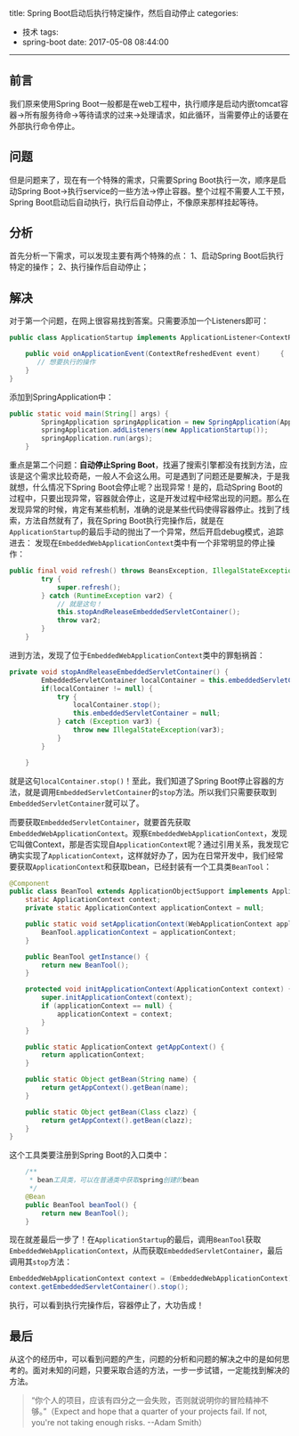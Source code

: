 title: Spring Boot启动后执行特定操作，然后自动停止
categories:
  - 技术
tags:
  - spring-boot
date: 2017-05-08 08:44:00
---
## 前言
我们原来使用Spring Boot一般都是在web工程中，执行顺序是启动内嵌tomcat容器→所有服务待命→等待请求的过来→处理请求，如此循环，当需要停止的话要在外部执行命令停止。

## 问题
但是问题来了，现在有一个特殊的需求，只需要Spring Boot执行一次，顺序是启动Spring Boot→执行service的一些方法→停止容器。整个过程不需要人工干预，Spring Boot启动后自动执行，执行后自动停止，不像原来那样挂起等待。

## 分析
首先分析一下需求，可以发现主要有两个特殊的点：
1、启动Spring Boot后执行特定的操作；
2、执行操作后自动停止；

## 解决
对于第一个问题，在网上很容易找到答案。只需要添加一个Listeners即可：
``` java
public class ApplicationStartup implements ApplicationListener<ContextRefreshedEvent> {

    public void onApplicationEvent(ContextRefreshedEvent event)     {
       // 想要执行的操作
    }
}
```
添加到SpringApplication中：
``` java
public static void main(String[] args) {
        SpringApplication springApplication = new SpringApplication(Application.class);
        springApplication.addListeners(new ApplicationStartup());
        springApplication.run(args);
    }
```

重点是第二个问题：**自动停止Spring Boot**，找遍了搜索引擎都没有找到方法，应该是这个需求比较奇葩，一般人不会这么用。可是遇到了问题还是要解决，于是我就想，什么情况下Spring Boot会停止呢？出现异常！是的，启动Spring Boot的过程中，只要出现异常，容器就会停止，这是开发过程中经常出现的问题。那么在发现异常的时候，肯定有某些机制，准确的说是某些代码使得容器停止。找到了线索，方法自然就有了，我在Spring Boot执行完操作后，就是在`ApplicationStartup`的最后手动的抛出了一个异常，然后开启debug模式，追踪进去：
发现在`EmbeddedWebApplicationContext`类中有一个非常明显的停止操作：
``` java
public final void refresh() throws BeansException, IllegalStateException {
        try {
            super.refresh();
        } catch (RuntimeException var2) {
            // 就是这句！
            this.stopAndReleaseEmbeddedServletContainer();
            throw var2;
        }
    }
```
进到方法，发现了位于`EmbeddedWebApplicationContext`类中的罪魁祸首：
``` java
private void stopAndReleaseEmbeddedServletContainer() {
        EmbeddedServletContainer localContainer = this.embeddedServletContainer;
        if(localContainer != null) {
            try {
                localContainer.stop();
                this.embeddedServletContainer = null;
            } catch (Exception var3) {
                throw new IllegalStateException(var3);
            }
        }

    }
```
就是这句`localContainer.stop()`！至此，我们知道了Spring Boot停止容器的方法，就是调用`EmbeddedServletContainer`的`stop`方法。所以我们只需要获取到`EmbeddedServletContainer`就可以了。

而要获取`EmbeddedServletContainer`，就要首先获取`EmbeddedWebApplicationContext`。观察`EmbeddedWebApplicationContext`，发现它叫做Context，那是否实现自`ApplicationContext`呢？通过引用关系，我发现它确实实现了`ApplicationContext`，这样就好办了，因为在日常开发中，我们经常要获取`ApplicationContext`和获取bean，已经封装有一个工具类`BeanTool`：
``` java
@Component
public class BeanTool extends ApplicationObjectSupport implements ApplicationContextAware {
    static ApplicationContext context;
    private static ApplicationContext applicationContext = null;

    public static void setApplicationContext(WebApplicationContext applicationContext) {
        BeanTool.applicationContext = applicationContext;
    }

    public BeanTool getInstance() {
        return new BeanTool();
    }

    protected void initApplicationContext(ApplicationContext context) {
        super.initApplicationContext(context);
        if (applicationContext == null) {
            applicationContext = context;
        }
    }

    public static ApplicationContext getAppContext() {
        return applicationContext;
    }

    public static Object getBean(String name) {
        return getAppContext().getBean(name);
    }

    public static Object getBean(Class clazz) {
        return getAppContext().getBean(clazz);
    }
}
```
这个工具类要注册到Spring Boot的入口类中：
``` java
    /**
     * bean工具类，可以在普通类中获取spring创建的bean
     */
    @Bean
    public BeanTool beanTool() {
        return new BeanTool();
    }
```
现在就差最后一步了！在`ApplicationStartup`的最后，调用`BeanTool`获取`EmbeddedWebApplicationContext`，从而获取`EmbeddedServletContainer`，最后调用其`stop`方法：
``` java
EmbeddedWebApplicationContext context = (EmbeddedWebApplicationContext)BeanTool.getAppContext();
context.getEmbeddedServletContainer().stop();
```
执行，可以看到执行完操作后，容器停止了，大功告成！

## 最后
从这个的经历中，可以看到问题的产生，问题的分析和问题的解决之中的是如何思考的。面对未知的问题，只要采取合适的方法，一步一步试错，一定能找到解决的方法。

> “你个人的项目，应该有四分之一会失败，否则就说明你的冒险精神不够。”（Expect and hope that a quarter of your projects fail. If not, you're not taking enough risks. --Adam Smith）